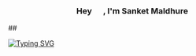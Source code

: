  <h3 align="center">Hey <img src="https://raw.githubusercontent.com/MartinHeinz/MartinHeinz/master/wave.gif" width="15px"> , I'm  Sanket Maldhure </h3> 
##

<a href="https://git.io/typing-svg"><img src="https://readme-typing-svg.herokuapp.com?font=Fira+Code&weight=600&pause=1000&width=435&lines=+I+am+Full+Stack++Web+Developer;++I+am+Front-end+Developer;+I+am+Back-end+Developer;I+am+React+js+Developer;I+am+Node+js+Developer;I+am+Open+Source+Contributer" alt="Typing SVG" /></a>


<!--
**sanketmaldhure/sanketmaldhure** is a ✨ _special_ ✨ repository because its `README.md` (this file) appears on your GitHub profile.

Here are some ideas to get you started:

- 🔭 I’m currently working on ...
- 🌱 I’m currently learning ...
- 👯 I’m looking to collaborate on ...
- 🤔 I’m looking for help with ...
- 💬 Ask me about ...
- 📫 How to reach me: ...
- 😄 Pronouns: ...
- ⚡ Fun fact: ...
-->
